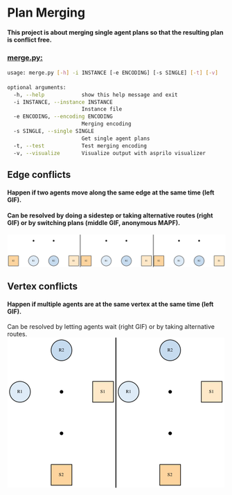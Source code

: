 # Plan Merging
#### This project is about merging single agent plans so that the resulting plan is conflict free.

### [merge.py:](../merge.py.)
```sh
usage: merge.py [-h] -i INSTANCE [-e ENCODING] [-s SINGLE] [-t] [-v]

optional arguments:
  -h, --help            show this help message and exit
  -i INSTANCE, --instance INSTANCE
                        Instance file
  -e ENCODING, --encoding ENCODING
                        Merging encoding
  -s SINGLE, --single SINGLE
                        Get single agent plans
  -t, --test            Test merging encoding
  -v, --visualize       Visualize output with asprilo visualizer
```

## Edge conflicts
#### Happen if two agents move along the same edge at the same time (left GIF).
#### Can be resolved by doing a sidestep or taking alternative routes (right GIF) or by switching plans (middle GIF, anonymous MAPF).
![alt text](https://github.com/J-Behrens/plan-merging/blob/main/Test-Instances/Edge-Conflicts/4x2_edge.gif "unmerged and merged plan animation")

## Vertex conflicts
#### Happen if multiple agents are at the same vertex at the same time (left GIF).
Can be resolved by letting agents wait (right GIF) or by taking alternative routes.
![alt text](https://github.com/J-Behrens/plan-merging/blob/main/Test-Instances/Vertex-Conflicts/3x4_unequal/3x4_unequal.gif "unmerged and merged plan animation")
